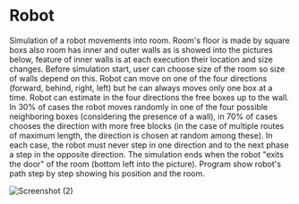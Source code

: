 # Robot
Simulation of a robot movements into room. Room's floor is made by square boxs also room has inner and outer walls as is showed into the pictures below, feature of inner walls is at each execution their location and size changes. Before simulation start, user can choose size of the room so size of walls depend on this. Robot can move on one of the four directions  
(forward, behind, right, left) but he can always moves only one box at a time. Robot can estimate in the four directions the free boxes up to the wall. In 30% of cases the robot moves randomly in one of the four possible neighboring boxes (considering the presence of a wall), in 70% of cases chooses the direction with more free blocks (in the case of multiple routes of maximum length, the direction is chosen at random among these). In each case, the robot must never step in one direction and to the next phase a step in the opposite direction. The simulation ends when the robot "exits the door" of the room (bottom left into the picture). Program show robot's path step by step showing his position and the room.

![Screenshot (2)](https://user-images.githubusercontent.com/60264767/141704136-e5fca6be-3aa2-4987-abdc-c75a29b5f785.png)
